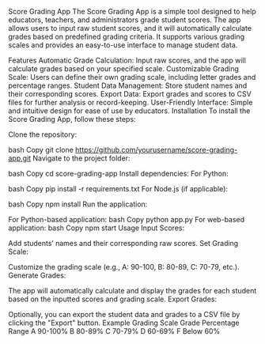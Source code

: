 Score Grading App
The Score Grading App is a simple tool designed to help educators, teachers, and administrators grade student scores. The app allows users to input raw student scores, and it will automatically calculate grades based on predefined grading criteria. It supports various grading scales and provides an easy-to-use interface to manage student data.

Features
Automatic Grade Calculation: Input raw scores, and the app will calculate grades based on your specified scale.
Customizable Grading Scale: Users can define their own grading scale, including letter grades and percentage ranges.
Student Data Management: Store student names and their corresponding scores.
Export Data: Export grades and scores to CSV files for further analysis or record-keeping.
User-Friendly Interface: Simple and intuitive design for ease of use by educators.
Installation
To install the Score Grading App, follow these steps:

Clone the repository:

bash
Copy
git clone https://github.com/yourusername/score-grading-app.git
Navigate to the project folder:

bash
Copy
cd score-grading-app
Install dependencies: For Python:

bash
Copy
pip install -r requirements.txt
For Node.js (if applicable):

bash
Copy
npm install
Run the application:

For Python-based application:
bash
Copy
python app.py
For web-based application:
bash
Copy
npm start
Usage
Input Scores:

Add students’ names and their corresponding raw scores.
Set Grading Scale:

Customize the grading scale (e.g., A: 90-100, B: 80-89, C: 70-79, etc.).
Generate Grades:

The app will automatically calculate and display the grades for each student based on the inputted scores and grading scale.
Export Grades:

Optionally, you can export the student data and grades to a CSV file by clicking the "Export" button.
Example Grading Scale
Grade	Percentage Range
A	90-100%
B	80-89%
C	70-79%
D	60-69%
F	Below 60%